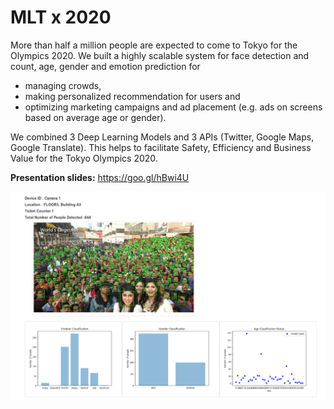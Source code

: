 # MLT x 2020

More than half a million people are expected to come to Tokyo for the Olympics 2020. We built a highly scalable system for face detection and count, age, gender and emotion prediction for 

* managing crowds, 
* making personalized recommendation for users and 
* optimizing marketing campaigns and ad placement (e.g. ads on screens based on average age or gender). 

We combined 3 Deep Learning Models and 3 APIs (Twitter, Google Maps, Google Translate). This helps to facilitate Safety, Efficiency and Business Value for the Tokyo Olympics 2020.

**Presentation slides:** https://goo.gl/hBwi4U

![alt text](face_detection_statistics.png)

